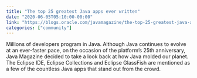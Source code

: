```yaml
---
title: "The top 25 greatest Java apps ever written"
date: "2020-06-05T05:10:00-00:00"
link: "https://blogs.oracle.com/javamagazine/the-top-25-greatest-java-apps-ever-written"
categories: ["community"]
---
```


Millions of developers program in Java. Although Java continues to evolve at an ever-faster pace, on the occasion of the platform’s 25th anniversary, Java Magazine decided to take a look back at how Java molded our planet. The Eclipse IDE, Eclipse Collections and Eclipse GlassFish are mentioned as a few of the countless Java apps that stand out from the crowd.